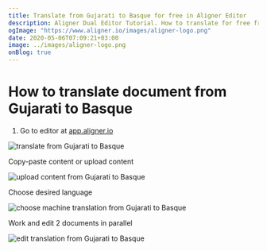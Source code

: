 ```yaml
---
title: Translate from Gujarati to Basque for free in Aligner Editor
description: Aligner Dual Editor Tutorial. How to translate for free from Gujarati to Basque. Aligner is multilingual document management platform. 
ogImage: "https://www.aligner.io/images/aligner-logo.png"
date: 2020-05-06T07:09:21+03:00
image: ../images/aligner-logo.png
onBlog: true
---
```


# How to translate document from Gujarati to Basque

1. Go to editor at [app.aligner.io](https://app.aligner.io "Aligner App web page")

![translate from Gujarati to Basque](../aligner-blank-editor.png "translate from Gujarati to Basque")

Copy-paste content or upload content

![upload content from Gujarati to Basque](../aligner-uploaded-document.png "upload content from Gujarati to Basque")

Choose desired language

![choose machine translation from Gujarati to Basque](../aligner-language-dropdown.png "choose machine translation from Gujarati to Basque")

Work and edit 2 documents in parallel

![edit translation from Gujarati to Basque](../aligner-double-sitded-editor.png "edit translation from Gujarati to Basque")

